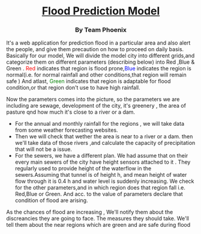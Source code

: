 <h1 align="center"><u>  Flood Prediction Model</u></h1>
<h3 align="center"> By Team Phoenix </h3>

<p>It's a web application for prediction flood in a particular area and also alert the people, and give them precaution on how to proceed on daily basis. Basically for our model, We will divide the model city into  different grids,and categorize them on different parameters (describing below) into Red ,Blue & Green . <span style="color: red">Red</span> indicates that region is flood prone,<span style="color: blue">Blue</span>  indicates the region is normal(i.e. for normal rainfall and other conditions,that region will remain safe ) And atlast, <span style="color: green">Green</span>  indicates that region is adaptable for flood condition,or that region don't use to have high rainfall. </p>
<p> Now the parameters comes into the picture, so the parameters we are including are sewage, development of the city, it's greenery , the area of pasture qnd how much it's close to a river or a dam. </p>
<ul>
<li> For the annual and monthly rainfall for the regions , we will take data from some weather forecasting websites.  </li>
<li> Then we will check that wether the area is near to a river or a dam. then we'll take data of those rivers ,and calculate the capacity of precipitation that will not be a issue. </li>
<li> For the sewers, we have a different plan. We had assume that on their every main sewers of the city have height sensors attached to it . They regularly used to provide height of the waterflow in the sewers.Assuming that tunnel is of height h, and mean height of water flow through it is 0.4 h and water level is suddenly increasing. We check for the other parameters,and in which region does that region fall i.e. Red,Blue or Green. And acc. to the value of parameters declare that condition of flood are arising. </li>
</ul>



<p> As the chances of flood are increasing , We'll notify them about the discreancies they are going to face. The measures they should take.  We'll tell them about the near regions which are green and are safe during flood</p>

<br>

